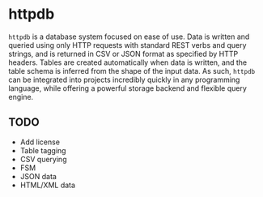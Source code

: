 httpdb
======

`httpdb` is a database system focused on ease of use. Data is written and
queried using only HTTP requests with standard REST verbs and query strings, and
is returned in CSV or JSON format as specified by HTTP headers. Tables are
created automatically when data is written, and the table schema is inferred
from the shape of the input data. As such, `httpdb` can be integrated into
projects incredibly quickly in any programming language, while offering a
powerful storage backend and flexible query engine.

## TODO

* Add license
* Table tagging
* CSV querying
* FSM
* JSON data
* HTML/XML data
